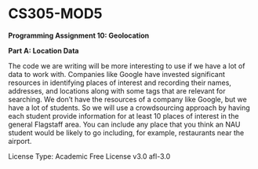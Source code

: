 # CS305-MOD5

**Programming Assignment 10: Geolocation**

**Part A: Location Data**

The code we are writing will be more interesting to use if we have a lot of data to work with.  Companies like Google have invested significant resources in identifying places of interest and recording their names, addresses, and locations along with some tags that are relevant for searching.  We don’t have the resources of a company like Google, but we have a lot of students.  So we will use a crowdsourcing approach by having each student provide information for at least 10 places of interest in the general Flagstaff area.  You can include any place that you think an NAU student would be likely to go including, for example, restaurants near the airport.

License Type: Academic Free License v3.0 afl-3.0
